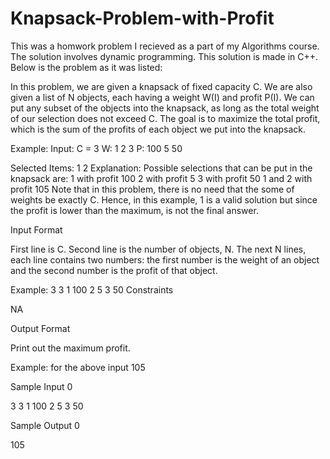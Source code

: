 # Knapsack-Problem-with-Profit
This was a homwork problem I recieved as a part of my Algorithms course. The solution involves dynamic programming. This solution is made in C++. Below is the problem as it was listed:

In this problem, we are given a knapsack of fixed capacity C. We are also given a list of N objects, each having a weight W(I) and profit P(I). We can put any subset of the objects into the knapsack, as long as the total weight of our selection does not exceed C. The goal is to maximize the total profit, which is the sum of the profits of each object we put into the knapsack.

Example:
Input:
C = 3
W: 1 2 3
P: 100 5 50

Selected Items:
1
2
Explanation: Possible selections that can be put in the knapsack are: 1 with profit 100 2 with profit 5 3 with profit 50 1 and 2 with profit 105 Note that in this problem, there is no need that the some of weights be exactly C. Hence, in this example, 1 is a valid solution but since the profit is lower than the maximum, is not the final answer.

Input Format

First line is C. Second line is the number of objects, N. The next N lines, each line contains two numbers: the first number is the weight of an object and the second number is the profit of that object.

Example:
3
3
1 100
2 5
3 50
Constraints

NA

Output Format

Print out the maximum profit.

Example: for the above input 105

Sample Input 0

3
3
1 100
2 5
3 50

Sample Output 0

105

